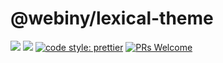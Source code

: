 # @webiny/lexical-theme

[![](https://img.shields.io/npm/dw/@webiny/lexical-theme.svg)](https://www.npmjs.com/package/@webiny/llexical-lexical-theme)
[![](https://img.shields.io/npm/v/@webiny/lexical-theme.svg)](https://www.npmjs.com/package/@webiny/lexical-theme)
[![code style: prettier](https://img.shields.io/badge/code_style-prettier-ff69b4.svg?style=flat-square)](https://github.com/prettier/prettier)
[![PRs Welcome](https://img.shields.io/badge/PRs-welcome-brightgreen.svg?style=flat-square)](http://makeapullrequest.com)
